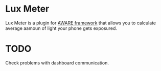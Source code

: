 Lux Meter
=========
Lux Meter is a plugin for [AWARE framework](http://www.awareframework.com/) that allows you to calculate average aamoun of light your phone gets exposured.


TODO
====
Check problems with dashboard communication.
